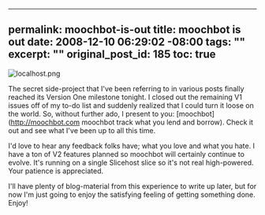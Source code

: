 ----- 
permalink: moochbot-is-out
title: moochbot is out
date: 2008-12-10 06:29:02 -08:00
tags: ""
excerpt: ""
original_post_id: 185
toc: true
-----
![localhost.png](http://moochbot.com/images/logo.png)

The secret side-project that I've been referring to in various posts finally reached its Version One milestone tonight. I closed out the remaining V1 issues off of my to-do list and suddenly realized that I could turn it loose on the world. So, without further ado, I present to you: [moochbot](http://moochbot.com moochbot  track what you lend and borrow). Check it out and see what I've been up to all this time.

I'd love to hear any feedback folks have; what you love and what you hate. I have a ton of V2 features planned so moochbot will certainly continue to evolve. It's running on a single Slicehost slice so it's not real high-powered. Your patience is appreciated.

I'll have plenty of blog-material from this experience to write up later, but for now I'm just going to enjoy the satisfying feeling of getting something done. Enjoy!


